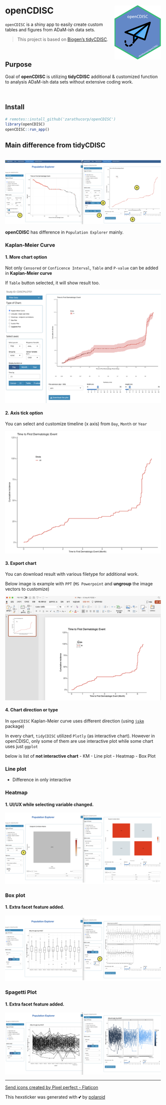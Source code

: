 
<!-- README.md is generated from README.Rmd. Please edit that file -->

# openCDISC <a href='https://github.com/zarathucorp/openCDISC'><img width = 150 src="img/hexsticker.png" align="right"/></a>

`openCDISC` is a shiny app to easily create custom tables and figures
from ADaM-ish data sets.

> This project is based on
> <a href = 'https://github.com/Biogen-Inc/tidyCDISC' target = '_blank'>Biogen’s
> tidyCDISC</a>.

<br>

## Purpose

Goal of **openCDISC** is utilizing **tidyCDISC** additional & customized
function to analysis ADaM-ish data sets without extensive coding work.

<br>

## Install

``` r
# remotes::install_github('zarathucorp/openCDISC')
library(openCDISC)
openCDISC::run_app()
```

## Main difference from tidyCDISC

<br>

<img src='img/img1.png'>

**openCDISC** has difference in `Population Explorer` mainly.

### Kaplan-Meier Curve

#### 1. More chart option

Not only `Censored` or `Conficence Interval`, `Table` and `P-value` can
be added in **Kaplan-Meier curve**

If `Table` button selected, it will show result too.

<img src='img/img2.png'>

#### 2. Axis tick option

You can select and customize timeline (x axis) from `Day`, `Month` or
`Year`

<img src='img/img3.png'>

#### 3. Export chart

You can download result with various filetype for additional work.

Below image is example with `PPT` (`MS Powerpoint` and **ungroup** the
image vectors to customize)

<img src='img/img4.png'>

#### 4. Chart direction or type

In `openCDISC` Kaplan-Meier curve uses different direction (using
<a href= 'https://github.com/jinseob2kim/jskm' target = "_blank">
`jskm`</a> package)

In every chart, `tidyCDISC` utilized `Plotly` (as interactive chart).
However in openCDISC, only some of them are use interactive plot while
some chart uses just `ggplot`

below is list of **not interactive chart** - KM - Line plot - Heatmap -
Box Plot

### Line plot

- Difference in only interactive

### Heatmap

#### 1. UI/UX while selecting variable changed.

<img src='img/img5.png'>

### Box plot

#### 1. Extra facet feature added.

<img src='img/img6.png'>

### Spagetti Plot

#### 1. Extra facet feature added.

<img src='img/img7.png'>

------------------------------------------------------------------------

<a href="https://www.flaticon.com/free-icons/send" title="send icons">Send
icons created by Pixel perfect - Flaticon</a>

This hexsticker was generated with 💕 by
<a href='https://github.com/jhk0530/polaroid' target = "_blank">polaroid</a>
